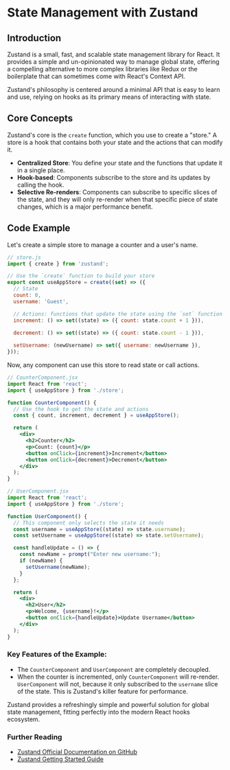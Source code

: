 # State Management with Zustand

## Introduction

Zustand is a small, fast, and scalable state management library for React. It provides a simple and un-opinionated way to manage global state, offering a compelling alternative to more complex libraries like Redux or the boilerplate that can sometimes come with React's Context API.

Zustand's philosophy is centered around a minimal API that is easy to learn and use, relying on hooks as its primary means of interacting with state.

## Core Concepts

Zustand's core is the `create` function, which you use to create a "store." A store is a hook that contains both your state and the actions that can modify it.

*   **Centralized Store**: You define your state and the functions that update it in a single place.
*   **Hook-based**: Components subscribe to the store and its updates by calling the hook.
*   **Selective Re-renders**: Components can subscribe to specific slices of the state, and they will only re-render when that specific piece of state changes, which is a major performance benefit.

## Code Example

Let's create a simple store to manage a counter and a user's name.

```jsx
// store.js
import { create } from 'zustand';

// Use the `create` function to build your store
export const useAppStore = create((set) => ({
  // State
  count: 0,
  username: 'Guest',

  // Actions: functions that update the state using the `set` function
  increment: () => set((state) => ({ count: state.count + 1 })),
  
  decrement: () => set((state) => ({ count: state.count - 1 })),

  setUsername: (newUsername) => set({ username: newUsername }),
}));
```

Now, any component can use this store to read state or call actions.

```jsx
// CounterComponent.jsx
import React from 'react';
import { useAppStore } from './store';

function CounterComponent() {
  // Use the hook to get the state and actions
  const { count, increment, decrement } = useAppStore();

  return (
    <div>
      <h2>Counter</h2>
      <p>Count: {count}</p>
      <button onClick={increment}>Increment</button>
      <button onClick={decrement}>Decrement</button>
    </div>
  );
}

// UserComponent.jsx
import React from 'react';
import { useAppStore } from './store';

function UserComponent() {
  // This component only selects the state it needs
  const username = useAppStore((state) => state.username);
  const setUsername = useAppStore((state) => state.setUsername);

  const handleUpdate = () => {
    const newName = prompt("Enter new username:");
    if (newName) {
      setUsername(newName);
    }
  };

  return (
    <div>
      <h2>User</h2>
      <p>Welcome, {username}!</p>
      <button onClick={handleUpdate}>Update Username</button>
    </div>
  );
}
```

### Key Features of the Example:
*   The `CounterComponent` and `UserComponent` are completely decoupled.
*   When the counter is incremented, only `CounterComponent` will re-render. `UserComponent` will not, because it only subscribed to the `username` slice of the state. This is Zustand's killer feature for performance.

Zustand provides a refreshingly simple and powerful solution for global state management, fitting perfectly into the modern React hooks ecosystem.

<div class="further-reading">
<h3>Further Reading</h3>
<ul>
  <li><a href="https://github.com/pmndrs/zustand" target="_blank" rel="noopener noreferrer">Zustand Official Documentation on GitHub</a></li>
  <li><a href="https://docs.pmnd.rs/zustand/getting-started/introduction" target="_blank" rel="noopener noreferrer">Zustand Getting Started Guide</a></li>
</ul>
</div>